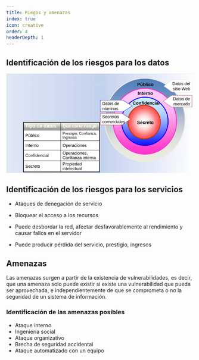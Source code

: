 ```yaml
---
title: Riegos y amenazas
index: true
icon: creative
order: 4
headerDepth: 1
---
```


## Identificación de los riesgos para los datos

![Riesgos para los datos](./img/riesgos-datos.jpg)

## Identificación de los riesgos para los servicios

- Ataques de denegación de servicio

- Bloquear el acceso a los recursos

- Puede desbordar la red, afectar desfavorablemente al rendimiento 
y causar fallos en el servidor

- Puede producir pérdida del servicio, prestigio, ingresos


## Amenazas

Las amenazas surgen a partir de la existencia de vulnerabilidades, es decir, que una amenaza solo puede existir
si existe una vulnerabilidad que pueda ser aprovechada,
e independientemente de que se comprometa o no la
seguridad de un sistema de información.


### Identificación de las amenazas posibles

* Ataque interno
* Ingeniería social
* Ataque organizativo
* Brecha de seguridad accidental
* Ataque automatizado con un equipo

 